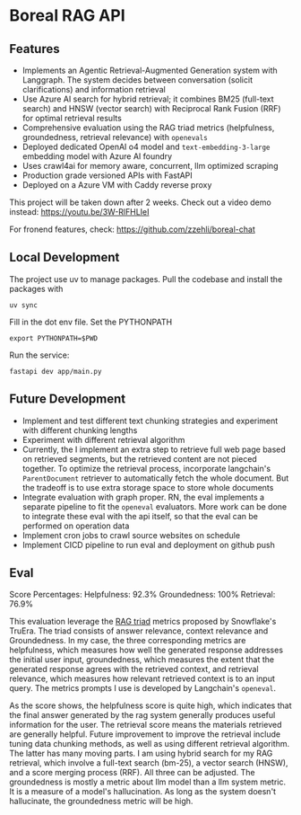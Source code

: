 # Boreal RAG API
## Features
- Implements an Agentic Retrieval-Augmented Generation system with Langgraph. The system decides between conversation (solicit clarifications) and information retrieval 
- Use Azure AI search for hybrid retrieval; it combines BM25 (full-text search) and HNSW (vector search) with Reciprocal Rank Fusion (RRF) for optimal retrieval results 
- Comprehensive evaluation using the RAG triad metrics (helpfulness, groundedness, retrieval relevance) with `openevals`
- Deployed dedicated OpenAI o4 model and `text-embedding-3-large` embedding model with Azure AI foundry
- Uses crawl4ai for memory aware, concurrent, llm optimized scraping
- Production grade versioned APIs with FastAPI
- Deployed on a Azure VM with Caddy reverse proxy

This project will be taken down after 2 weeks. Check out a video demo instead: https://youtu.be/3W-RlFHLIeI

For fronend features, check: https://github.com/zzehli/boreal-chat
## Local Development
The project use uv to manage packages. Pull the codebase and install the packages with
```
uv sync
```
Fill in the dot env file.
Set the PYTHONPATH
```
export PYTHONPATH=$PWD
```
Run the service:
```
fastapi dev app/main.py
```

## Future Development
- Implement and test different text chunking strategies and experiment with different chunking lengths
- Experiment with different retrieval algorithm
- Currently, the I implement an extra step to retrieve full web page based on retrieved segments, but the retrieved content are not pieced together. To optimize the retrieval process, incorporate langchain's `ParentDocument` retriever to automatically fetch the whole document. But the tradeoff is to use extra storage space to store whole documents
- Integrate evaluation with graph proper. RN, the eval implements a separate pipeline to fit the `openeval` evaluators. More work can be done to integrate these eval with the api itself, so that the eval can be performed on operation data
- Implement cron jobs to crawl source websites on schedule
- Implement CICD pipeline to run eval and deployment on github push

## Eval
Score Percentages:
Helpfulness: 92.3%
Groundedness: 100%
Retrieval: 76.9%

This evaluation leverage the [RAG triad](https://truera.com/ai-quality-education/generative-ai-rags/what-is-the-rag-triad/) metrics proposed by Snowflake's TruEra. The triad consists of answer relevance, context relevance and Groundedness. In my case, the three corresponding metrics are helpfulness, which measures how well the generated response addresses the initial user input, groundedness, which measures the extent that the generated response agrees with the retrieved context, and retrieval relevance, which measures how relevant retrieved context is to an input query. The metrics prompts I use is developed by Langchain's `openeval`.

As the score shows, the helpfulness score is quite high, which indicates that the final answer generated by the rag system generally produces useful information for the user. The retrieval score means the materials retrieved are generally helpful. Future improvement to improve the retrieval include tuning data chunking methods, as well as using different retrieval algorithm. The latter has many moving parts. I am using hybrid search for my RAG retrieval, which involve a full-text search (bm-25), a vector search (HNSW), and a score merging process (RRF). All three can be adjusted. The groundedness is mostly a metric about llm model than a llm system metric. It is a measure of a model's hallucination. As long as the system doesn't hallucinate, the groundedness metric will be high.
